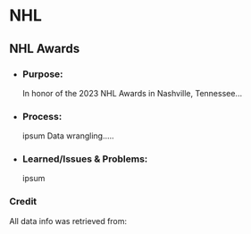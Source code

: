 # NHL

## NHL Awards

- ### Purpose:
  In honor of the 2023 NHL Awards in Nashville, Tennessee...


- ### Process:
  ipsum
  Data wrangling.....

  
- ### Learned/Issues & Problems:
  ipsum



### Credit

All data info was retrieved from:

